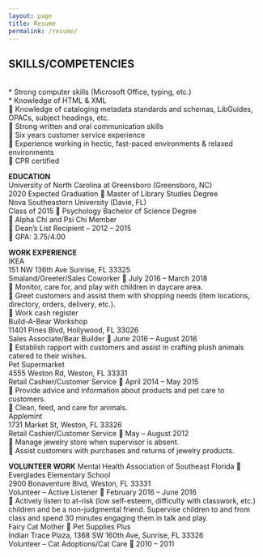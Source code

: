 ```yaml
---
layout: page
title: Resume
permalink: /resume/
---
```

  <h2><b>SKILLS/COMPETENCIES</b></h2>
  <br>
*	Strong computer skills (Microsoft Office, typing, etc.)
   <br>
*	Knowledge of HTML & XML
   <br>
	Knowledge of cataloging metadata standards and schemas, LibGuides, OPACs, subject headings, etc.
   <br>
	Strong written and oral communication skills
   <br>
	Six years customer service experience
   <br>
	Experience working in hectic, fast-paced environments & relaxed environments
   <br>
	CPR certified
<p>
  <b>EDUCATION</b>
  <br>
University of North Carolina at Greensboro (Greensboro, NC)
   <br>
2020 Expected Graduation  Master of Library Studies Degree
   <br>
Nova Southeastern University (Davie, FL)
   <br>
Class of 2015  Psychology Bachelor of Science Degree
   <br>
	Alpha Chi and Psi Chi Member
   <br>
	Dean’s List Recipient – 2012 – 2015
   <br>
	GPA: 3.75/4.00
<p>
  <b>WORK EXPERIENCE</b>
  <br>
IKEA
   <br>
151 NW 136th Ave Sunrise, FL 33325
   <br>
Smaland/Greeter/Sales Coworker  July 2016 – March 2018
   <br>
	Monitor, care for, and play with children in daycare area.
   <br>
	Greet customers and assist them with shopping needs (item locations, directory, orders, delivery, etc.).
   <br>
	Work cash register
<br>
Build-A-Bear Workshop
   <br>
11401 Pines Blvd, Hollywood, FL 33026
   <br>
Sales Associate/Bear Builder  June 2016 – August 2016
   <br>
	Establish rapport with customers and assist in crafting plush animals catered to their wishes.
 <br>
Pet Supermarket
   <br>
4555 Weston Rd, Weston, FL 33331
   <br>
Retail Cashier/Customer Service  April 2014 – May 2015
   <br>
	Provide advice and information about products and pet care to customers.
   <br>
	Clean, feed, and care for animals.
 <br>
Applemint
   <br>
1731 Market St, Weston, FL 33326
   <br>
Retail Cashier/Customer Service  May – August 2012
   <br>
	Manage jewelry store when supervisor is absent.
   <br>
	Assist customers with purchases and returns of jewelry products.
<p>
  <b>VOLUNTEER WORK</b>
Mental Health Association of Southeast Florida  Everglades Elementary School
   <br>
2900 Bonaventure Blvd, Weston, FL 33331
   <br>
Volunteer – Active Listener  February 2016 – June 2016
   <br>
	Actively listen to at-risk (low self-esteem, difficulty with classwork, etc.) children and be a non-judgmental friend.  Supervise children to and from class and spend 30 minutes engaging them in talk and play.
 <br>
Fairy Cat Mother  Pet Supplies Plus
   <br>
Indian Trace Plaza, 1368 SW 160th Ave, Sunrise, FL 33326
   <br>
Volunteer – Cat Adoptions/Cat Care  2010 – 2011
